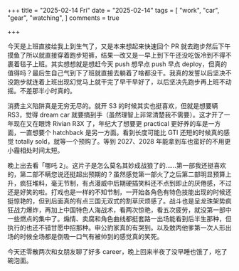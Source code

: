 +++
title = "2025-02-14 Fri"
date = "2025-02-14"
tags = [
    "work",
    "car",
    "gear",
    "watching",
]
comments = true

+++

今天是上班直接给我上到生气了，又是本来想起来快速回个 PR 就去跑步然后下午摸鱼了所以就直接穿着跑步短裤，结果一改又是一早上到下午还没吃饭冷到不得不裹着毯子上班。其实想想就是想赶今天 push 想早点 push 早点 deploy，但真的值得吗？最后生自己气到下了班就直接去躺着了啥都没干。我真的发誓以后坚决不没跑步就连着上班出现幻觉马上就干完了早干早好了，以后坚决先跑步再上班不动摇。不差那半小时真的。

消费主义陷阱真是无穷无尽的。就开 S3 的时候其实也挺喜欢，但就是想要辆 RS3，觉得 dream car 就要搞到手（虽然理智上非常清楚我不需要）。这才开了一年现在又在眼馋 Rivian R3X 了，年纪大了想要更 practical 更好养的车是一方面，一直想要个 hatchback 是另一方面。看到长度可能比 GTI 还短的时候真的感觉 totally sold，就等一个预购了。等到 2027、2028 年能拿到车也蛮好的不用更小霾相处时间太短。

晚上出去看「哪吒 2」。这片子是怎么莫名其妙成战狼了的……第一部我还挺喜欢的，第二部不瞒您说还挺超出预期的？虽然感觉第一部火了之后第二部明显预算上升，疯狂堆料，毫无节制，有点漫威中后期硬插笑料还不点到即止的厌倦感，不过还是好笑的啦。打戏也是一样的不知节制，一开始各角色有特色技能出现的时候还挺惊艳的，但到后面真的有点三国无双式的割草厌烦感了。战斗也是呈龙珠架势疯狂战力爆炸，再加上中国特色人海战术，看两次惊艳，看五次疲劳，就没第一部中一些燃点的集中了。煽情、卖腐和角色曲线都挺套路一出场能看到后半生那种，但执行的也还不错甘愿中招那种。申公豹家真的有哭到。以及敖丙他爹第一次人形出场的时候全场都是倒吸一口气有被帅到的感觉真的笑死。

今天还零散两次和女朋友聊了好多 career，晚上回来半夜了没早睡也饿了，吃了碗泡面。